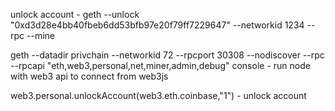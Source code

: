 unlock account - geth --unlock "0xd3d28e4bb40fbeb6dd53bfb97e20f79ff7229647" --networkid 1234 --rpc --mine

geth --datadir privchain  --networkid 72 --rpcport 30308 --nodiscover --rpc --rpcapi "eth,web3,personal,net,miner,admin,debug" console  - run node with web3 api to connect from web3js

web3.personal.unlockAccount(web3.eth.coinbase,"1") - unlock account


